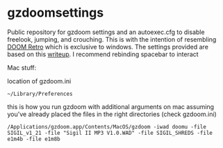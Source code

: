 # gzdoomsettings
Public repository for gzdoom settings and an autoexec.cfg to disable freelook, jumping, and crouching. This is with the intention of resembling [DOOM Retro](https://www.doomretro.com/) which is exclusive to windows. The settings provided are based on this [writeup](https://eev.ee/blog/2021/12/11/recommended-gzdoom-settings/).
I recommend rebinding spacebar to interact

Mac stuff:

location of gzdoom.ini
```
~/Library/Preferences
```
this is how you run gzdoom with additional arguments on mac assuming you've already placed the files in the right directories (check gzdoom.ini) 
```
/Applications/gzdoom.app/Contents/MacOS/gzdoom -iwad doomu -file SIGIL_v1_21 -file "Sigil II MP3 V1.0.WAD" -file SIGIL_SHREDS -file e1m4b -file e1m8b
```
